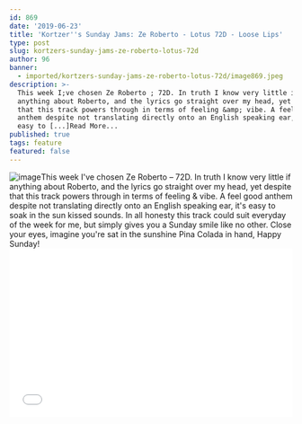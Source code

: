 ```yaml
---
id: 869
date: '2019-06-23'
title: 'Kortzer''s Sunday Jams: Ze Roberto - Lotus 72D - Loose Lips'
type: post
slug: kortzers-sunday-jams-ze-roberto-lotus-72d
author: 96
banner:
  - imported/kortzers-sunday-jams-ze-roberto-lotus-72d/image869.jpeg
description: >-
  This week I;ve chosen Ze Roberto ; 72D. In truth I know very little if
  anything about Roberto, and the lyrics go straight over my head, yet despite
  that this track powers through in terms of feeling &amp; vibe. A feel good
  anthem despite not translating directly onto an English speaking ear, it;s
  easy to [...]Read More...
published: true
tags: feature
featured: false
---
```

![image](../imported/kortzers-sunday-jams-ze-roberto-lotus-72d/image869.jpeg)This week I've chosen Ze Roberto – 72D. In truth I know very little if anything about Roberto, and the lyrics go straight over my head, yet despite that this track powers through in terms of feeling & vibe. A feel good anthem despite not translating directly onto an English speaking ear, it's easy to soak in the sun kissed sounds. In all honesty this track could suit everyday of the week for me, but simply gives you a Sunday smile like no other. Close your eyes, imagine you're sat in the sunshine Pina Colada in hand, Happy Sunday!<iframe width='100%' height='300' scrolling='no' frameborder='no' allow='autoplay' src='//www.youtube.com/embed/c910QHoeZ3Q?wmode=opaque'></iframe>